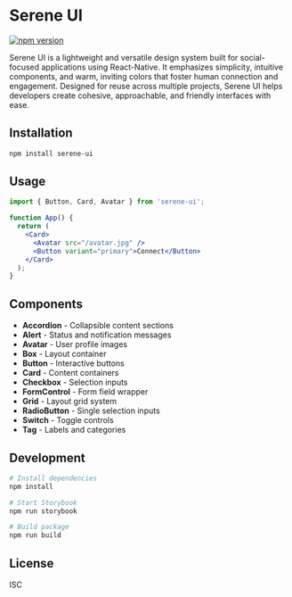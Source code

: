 # Serene UI

[![npm version](https://badge.fury.io/js/serene-ui.svg)](https://badge.fury.io/js/serene-ui)

Serene UI is a lightweight and versatile design system built for social-focused applications using React-Native. It emphasizes simplicity, intuitive components, and warm, inviting colors that foster human connection and engagement. Designed for reuse across multiple projects, Serene UI helps developers create cohesive, approachable, and friendly interfaces with ease.

## Installation

```bash
npm install serene-ui
```

## Usage

```jsx
import { Button, Card, Avatar } from 'serene-ui';

function App() {
  return (
    <Card>
      <Avatar src="/avatar.jpg" />
      <Button variant="primary">Connect</Button>
    </Card>
  );
}
```

## Components

- **Accordion** - Collapsible content sections
- **Alert** - Status and notification messages
- **Avatar** - User profile images
- **Box** - Layout container
- **Button** - Interactive buttons
- **Card** - Content containers
- **Checkbox** - Selection inputs
- **FormControl** - Form field wrapper
- **Grid** - Layout grid system
- **RadioButton** - Single selection inputs
- **Switch** - Toggle controls
- **Tag** - Labels and categories

## Development

```bash
# Install dependencies
npm install

# Start Storybook
npm run storybook

# Build package
npm run build
```

## License

ISC
